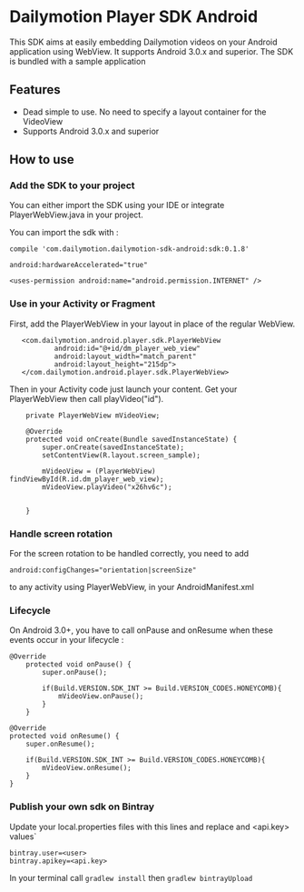 Dailymotion Player SDK Android
===========================

This SDK aims at easily embedding Dailymotion videos on your Android application using WebView. It supports Android 3.0.x and superior.
The SDK is bundled with a sample application

Features
--------

- Dead simple to use. No need to specify a layout container for the VideoView
- Supports Android 3.0.x and superior

How to use
----------

### Add the SDK to your project
You can either import the SDK using your IDE or integrate PlayerWebView.java in your project.

You can import the sdk with :
```
compile 'com.dailymotion.dailymotion-sdk-android:sdk:0.1.8'
```

```
android:hardwareAccelerated="true"

<uses-permission android:name="android.permission.INTERNET" />
```

### Use in your Activity or Fragment
First, add the PlayerWebView in your layout in place of the regular WebView.

	   <com.dailymotion.android.player.sdk.PlayerWebView
               android:id="@+id/dm_player_web_view"
               android:layout_width="match_parent"
               android:layout_height="215dp">
       </com.dailymotion.android.player.sdk.PlayerWebView>

Then in your Activity code just launch your content.
Get your PlayerWebView then call playVideo("id").

		private PlayerWebView mVideoView;

	    @Override
	    protected void onCreate(Bundle savedInstanceState) {
	        super.onCreate(savedInstanceState);
	        setContentView(R.layout.screen_sample);

	        mVideoView = (PlayerWebView) findViewById(R.id.dm_player_web_view);
            mVideoView.playVideo("x26hv6c");


	    }

### Handle screen rotation
For the screen rotation to be handled correctly, you need to add

	android:configChanges="orientation|screenSize"

to any activity using PlayerWebView, in your AndroidManifest.xml

### Lifecycle
On Android 3.0+, you have to call onPause and onResume when these events occur in your lifecycle :

    @Override
        protected void onPause() {
            super.onPause();

            if(Build.VERSION.SDK_INT >= Build.VERSION_CODES.HONEYCOMB){
                mVideoView.onPause();
            }
        }

    @Override
    protected void onResume() {
        super.onResume();

        if(Build.VERSION.SDK_INT >= Build.VERSION_CODES.HONEYCOMB){
            mVideoView.onResume();
        }
    }

### Publish your own sdk on Bintray

Update your local.properties files with this lines and replace <user> and <api.key> values`

```
bintray.user=<user>
bintray.apikey=<api.key>
```

In your terminal call `gradlew install` then `gradlew bintrayUpload` 